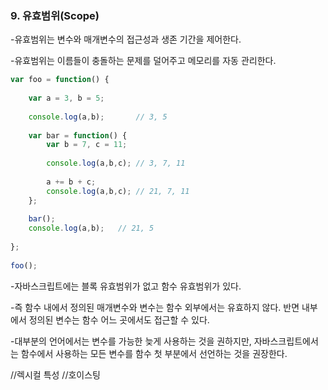 ### 9. 유효범위(Scope)

-유효범위는 변수와 매개변수의 접근성과 생존 기간을 제어한다.

-유효범위는 이름들이 충돌하는 문제를 덜어주고 메모리를 자동 관리한다.

```javascript 1.8
var foo = function() {
   
    var a = 3, b = 5;
       
    console.log(a,b);       // 3, 5
    
    var bar = function() {
        var b = 7, c = 11;
    
        console.log(a,b,c); // 3, 7, 11
    
        a += b + c;
        console.log(a,b,c); // 21, 7, 11
    };
    
    bar();
    console.log(a,b);   // 21, 5
    
};
    
foo();
```

-자바스크립트에는 블록 유효범위가 없고 함수 유효범위가 있다.

-즉 함수 내에서 정의된 매개변수와 변수는 함수 외부에서는 유효하지 않다. 반면 내부에서 정의된 변수는 함수 어느 곳에서도 접근할 수 있다.

-대부분의 언어에서는 변수를 가능한 늦게 사용하는 것을 권하지만, 자바스크립트에서는 함수에서 사용하는 모든 변수를 함수 첫 부분에서 선언하는 것을 권장한다.

//렉시컬 특성
//호이스팅